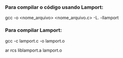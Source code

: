 ### Para compilar o código usando Lamport:

gcc -o <nome_arquivo> <nome_arquivo.c> -L. -llamport

### Para compilar Lamport:

gcc -c lamport.c -o lamport.o

ar rcs liblamport.a lamport.o